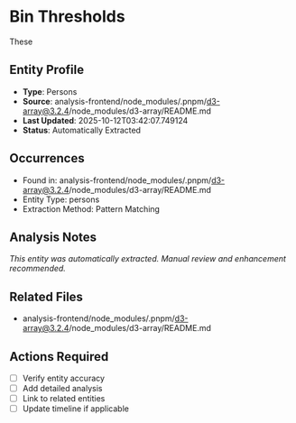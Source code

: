 # Bin Thresholds

These

## Entity Profile
- **Type**: Persons
- **Source**: analysis-frontend/node_modules/.pnpm/d3-array@3.2.4/node_modules/d3-array/README.md
- **Last Updated**: 2025-10-12T03:42:07.749124
- **Status**: Automatically Extracted

## Occurrences
- Found in: analysis-frontend/node_modules/.pnpm/d3-array@3.2.4/node_modules/d3-array/README.md
- Entity Type: persons
- Extraction Method: Pattern Matching

## Analysis Notes
*This entity was automatically extracted. Manual review and enhancement recommended.*

## Related Files
- analysis-frontend/node_modules/.pnpm/d3-array@3.2.4/node_modules/d3-array/README.md

## Actions Required
- [ ] Verify entity accuracy
- [ ] Add detailed analysis
- [ ] Link to related entities
- [ ] Update timeline if applicable
